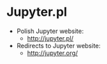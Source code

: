 # Jupyter.pl

* Polish Jupyter website:
  * http://jupyter.pl/
* Redirects to Jupyter website:
  * http://jupyter.org/